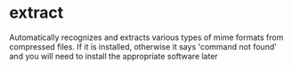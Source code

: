 # extract
Automatically recognizes and extracts various types of mime formats from compressed files. If it is installed, otherwise it says 'command not found' and you will need to install the appropriate software later
